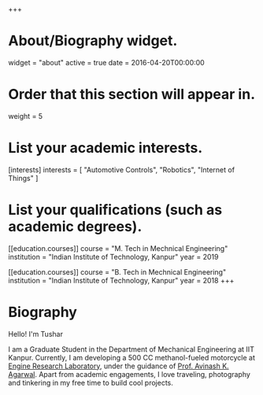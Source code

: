 +++
# About/Biography widget.
widget = "about"
active = true
date = 2016-04-20T00:00:00

# Order that this section will appear in.
weight = 5

# List your academic interests.
[interests]
  interests = [
    "Automotive Controls",
    "Robotics",
    "Internet of Things"
  ]

# List your qualifications (such as academic degrees).
[[education.courses]]
  course = "M. Tech in Mechnical Engineering"
  institution = "Indian Institute of Technology, Kanpur"
  year = 2019 

[[education.courses]]
  course = "B. Tech in Mechnical Engineering"
  institution = "Indian Institute of Technology, Kanpur"
  year = 2018
+++

# Biography

Hello! I'm Tushar

I am a Graduate Student in the Department of Mechanical Engineering at IIT Kanpur. Currently, I am developing a 500 CC methanol-fueled motorcycle at <a href="https://www.iitk.ac.in/erl/"  target="_blank">Engine Research Laboratory</a>, under the guidance of <a href="http://home.iitk.ac.in/~akag/"  target="_blank">Prof. Avinash K. Agarwal</a>. Apart from academic engagements, I love traveling, photography and tinkering in my free time to build cool projects. 
